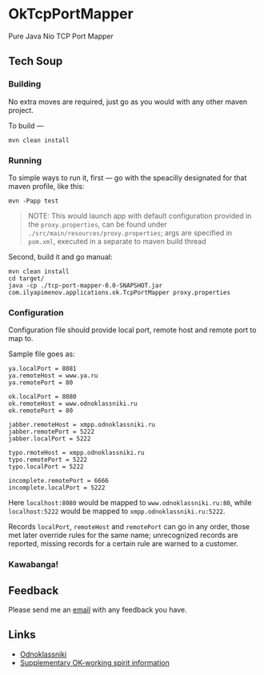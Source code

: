 OkTcpPortMapper
===============

Pure Java Nio TCP Port Mapper

Tech Soup
---------

### Building

No extra moves are required, just go as you would with any other maven project.

To build —

    mvn clean install

### Running

To simple ways to run it, first — go with the speacilly designated for that maven profile, like this:

    mvn -Papp test

> NOTE:
> This would launch app with default configuration provided in the `proxy.properties`, can be found under
> `./src/main/resources/proxy.properties`; args are specified in `pom.xml`, executed in a separate
> to maven build thread

Second, build it and go manual:

    mvn clean install
    cd target/
    java -cp ./tcp-port-mapper-0.0-SNAPSHOT.jar com.ilyapimenov.applications.ok.TcpPortMapper proxy.properties

### Configuration

Configuration file should provide local port, remote host and remote port to map to.

Sample file goes as:

    ya.localPort = 8081
    ya.remoteHost = www.ya.ru
    ya.remotePort = 80

    ok.localPort = 8080
    ok.remoteHost = www.odnoklassniki.ru
    ok.remotePort = 80

    jabber.remoteHost = xmpp.odnoklassniki.ru
    jabber.remotePort = 5222
    jabber.localPort = 5222

    typo.rmoteHost = xmpp.odnoklassniki.ru
    typo.remotePort = 5222
    typo.localPort = 5222

    incomplete.remotePort = 6666
    incomplete.localPort = 5222

Here `localhost:8080` would be mapped to `www.odnoklassniki.ru:80`, while `localhost:5222` would be mapped to `xmpp.odnoklassniki.ru:5222`.

Records `localPort`, `remoteHost` and `remotePort` can go in any order, those met later override rules for the same name; unrecognized records are reported, missing records for a certain rule are warned to a customer.

### Kawabanga!

Feedback
--------

Please send me an [email](ilya.pimenov@gmail.com) with any feedback you have.

Links
-----

 * [Odnoklassniki](http://www.ok.ru/)
 * [Supplementary OK-working spirit information](http://v.ok.ru/)
